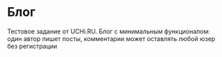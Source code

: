 # Блог

Тестовое задание от UCHi.RU.
Блог с минимальным функционалом: один автор пишет посты, комментарии может оставлять любой юзер без регистрации
